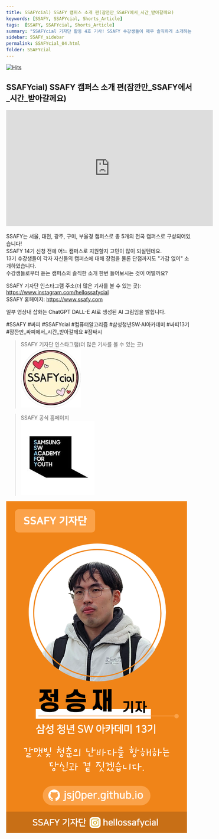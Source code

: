 ```yaml
---
title: SSAFYcial) SSAFY 캠퍼스 소개 편(잠깐만_SSAFY에서_시간_받아갈께요)
keywords: [SSAFY, SSAFYcial, Shorts_Article]
tags:  [SSAFY, SSAFYcial, Shorts_Article]
summary: "SSAFYcial 기자단 활동 4호 기사! SSAFY 수강생들이 매우 솔직하게 소개하는 SSAFY 캠퍼스 소개!"
sidebar: SSAFY_sidebar
permalink: SSAFYcial_04.html
folder: SSAFYcial
---
```


<a href="https://hits.sh/jsj0per.github.io/SSAFYcial_04.html/"><img alt="Hits" src="https://hits.sh/jsj0per.github.io/SSAFYcial_04.html.svg?style=for-the-badge&label=PostView&color=347DBE&logo=Perso"/></a>


## SSAFYcial) SSAFY 캠퍼스 소개 편(잠깐만_SSAFY에서_시간_받아갈께요)

<iframe width="560" height="315" src="https://www.youtube.com/embed/YLeWgvBUTeg?si=CgXfBX9ndWvgYP2A" title="YouTube video player" frameborder="0" allow="accelerometer; autoplay; clipboard-write; encrypted-media; gyroscope; picture-in-picture; web-share" referrerpolicy="strict-origin-when-cross-origin" allowfullscreen></iframe>  

SSAFY는 서울, 대전, 광주, 구미, 부울경 캠퍼스로 총 5개의 전국 캠퍼스로 구성되어있습니다!  
SSAFY 14기 신청 전에 어느 캠퍼스로 지원할지 고민이 많이 되실텐데요.  
13기 수강생들이 각자 자신들의 캠퍼스에 대해 장점을 물론 단점까지도 "가감 없이" 소개하였습니다.  
수강생들로부터 듣는 캠퍼스의 솔직한 소개 한번 들어보시는 것이 어떨까요?  

SSAFY 기자단 인스타그램 주소(더 많은 기사를 볼 수 있는 곳): https://www.instagram.com/hellossafycial  
SSAFY 홈페이지: https://www.ssafy.com  

일부 영상내 삽화는 ChatGPT DALL-E AI로 생성된 AI 그림임을 밝힙니다.

#SSAFY #싸피 #SSAFYcial #컴퓨터알고리즘 #삼성청년SW·AI아카데미 #싸피13기 #잠깐만_싸피에서_시간_받아갈께요 #잠싸시

> SSAFY 기자단 인스타그램(더 많은 기사를 볼 수 있는 곳)  
> [![SSAFYcial_Logo](/pages/SSAFYcial/SSAFYcial_img/ssafycial.png)](https://www.instagram.com/hellossafycial)  

> SSAFY 공식 홈페이지  
> [![SSAFY_Logo](/pages/SSAFYcial/SSAFYcial_img/SSAFY_LOGO.jpg)](https://www.ssafy.com)  

![SSAFYcial_namecard](/pages/SSAFYcial/SSAFYcial_img/SSAFYcial_namecard.png)  

